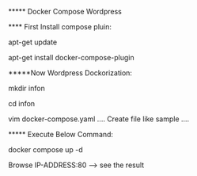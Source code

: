 
***** Docker Compose Wordpress

**** First Install compose pluin:

apt-get update

apt-get install docker-compose-plugin

*****Now Wordpress Dockorization:

mkdir infon

cd infon

vim docker-compose.yaml
....
Create file like sample
....

***** Execute Below Command:

docker compose up -d

Browse IP-ADDRESS:80  --> see the result
